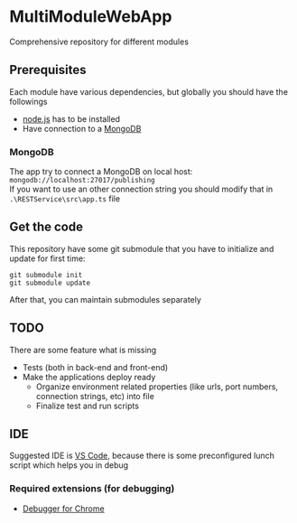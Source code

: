 # MultiModuleWebApp
Comprehensive repository for different modules

## Prerequisites
Each module have various dependencies, but globally you should have the followings
- [node.js](https://nodejs.org) has to be installed
- Have connection to a [MongoDB](https://www.mongodb.com/download-center#community)

### MongoDB
The app try to connect a MongoDB on local host: `mongodb://localhost:27017/publishing`  
If you want to use an other connection string you should modify that in `.\RESTService\src\app.ts` file

## Get the code
This repository have some git submodule that you have to initialize and update for first time:
```
git submodule init
git submodule update
```
After that, you can maintain submodules separately

## TODO
There are some feature what is missing
- Tests (both in back-end and front-end)
- Make the applications deploy ready
  - Organize environment related properties (like urls, port numbers, connection strings, etc) into file
  - Finalize test and run scripts

## IDE
Suggested IDE is [VS Code](https://code.visualstudio.com/), because there is some preconfigured lunch script which helps you in debug

### Required extensions (for debugging)
- [Debugger for Chrome](https://marketplace.visualstudio.com/items?itemName=msjsdiag.debugger-for-chrome)